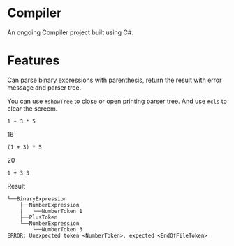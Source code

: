 # Compiler
An ongoing Compiler project built using C#.

# Features
Can parse binary expressions with parenthesis, return the result with error message and parser tree.

You can use `#showTree` to close or open printing parser tree.
And use `#cls` to clear the screem.
```
1 + 3 * 5
```
16
```
(1 + 3) * 5
```
20
```
1 + 3 3
```
Result
```
└──BinaryExpression
    ├──NumberExpression
    |   └──NumberToken 1
    ├──PlusToken
    └──NumberExpression
        └──NumberToken 3
ERROR: Unexpected token <NumberToken>, expected <EndOfFileToken>
```
